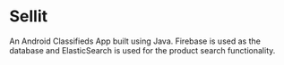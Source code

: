 # Sellit

An Android Classifieds App built using Java. Firebase is used as the database and ElasticSearch is used for the product search functionality.